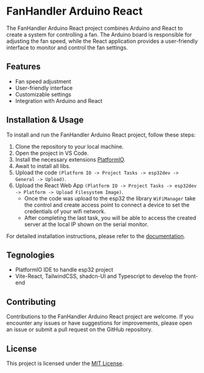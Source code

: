 # FanHandler Arduino React

The FanHandler Arduino React project combines Arduino and React to create a system for controlling a fan. The Arduino board is responsible for adjusting the fan speed, while the React application provides a user-friendly interface to monitor and control the fan settings.

## Features

- Fan speed adjustment
- User-friendly interface
- Customizable settings
- Integration with Arduino and React

## Installation & Usage

To install and run the FanHandler Arduino React project, follow these steps:

1. Clone the repository to your local machine.
2. Open the project in VS Code.
3. Install the necessary extensions [PlatformIO](https://platformio.org/install/ide?install=vscode).
4. Await to install all libs.
5. Upload the code `(Platform IO -> Project Tasks -> esp32dev -> General -> Upload)`.
6. Upload the React Web App `(Platform IO -> Project Tasks -> esp32dev -> Platform -> Upload Filesystem Image)`.
    -   Once the code was upload to the esp32 the library `WiFiManager` take the control and create access point to connect a device to set the credentials of your wifi network.
    -   After completing the last task, you will be able to access the created server at the local IP shown on the serial monitor. 

For detailed installation instructions, please refer to the [documentation]().

## Tegnologies
- PlatformIO IDE to handle esp32 project 
- Vite-React, TailwindCSS, shadcn-UI and Typescript to develop the front-end

## Contributing

Contributions to the FanHandler Arduino React project are welcome. If you encounter any issues or have suggestions for improvements, please open an issue or submit a pull request on the GitHub repository.

## License

This project is licensed under the [MIT License]().
